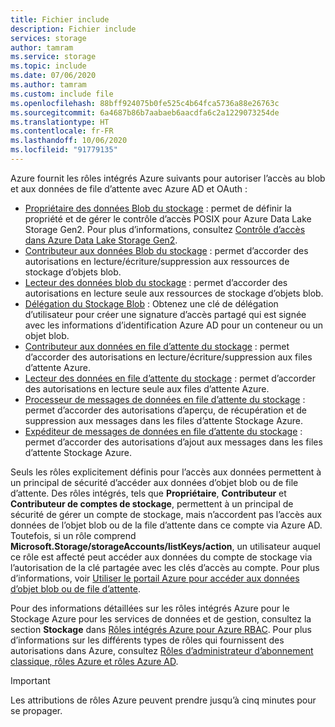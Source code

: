 ```yaml
---
title: Fichier include
description: Fichier include
services: storage
author: tamram
ms.service: storage
ms.topic: include
ms.date: 07/06/2020
ms.author: tamram
ms.custom: include file
ms.openlocfilehash: 88bff924075b0fe525c4b64fca5736a88e26763c
ms.sourcegitcommit: 6a4687b86b7aabaeb6aacdfa6c2a1229073254de
ms.translationtype: HT
ms.contentlocale: fr-FR
ms.lasthandoff: 10/06/2020
ms.locfileid: "91779135"
---
```

Azure fournit les rôles intégrés Azure suivants pour autoriser l’accès au blob et aux données de file d’attente avec Azure AD et OAuth :

- [Propriétaire des données Blob du stockage](../articles/role-based-access-control/built-in-roles.md#storage-blob-data-owner) : permet de définir la propriété et de gérer le contrôle d’accès POSIX pour Azure Data Lake Storage Gen2. Pour plus d’informations, consultez [Contrôle d’accès dans Azure Data Lake Storage Gen2](../articles/storage/blobs/data-lake-storage-access-control.md).
- [Contributeur aux données Blob du stockage](../articles/role-based-access-control/built-in-roles.md#storage-blob-data-contributor) : permet d’accorder des autorisations en lecture/écriture/suppression aux ressources de stockage d’objets blob.
- [Lecteur des données blob du stockage](../articles/role-based-access-control/built-in-roles.md#storage-blob-data-reader) : permet d’accorder des autorisations en lecture seule aux ressources de stockage d’objets blob.
- [Délégation du Stockage Blob](../articles/role-based-access-control/built-in-roles.md#storage-blob-delegator) : Obtenez une clé de délégation d’utilisateur pour créer une signature d’accès partagé qui est signée avec les informations d’identification Azure AD pour un conteneur ou un objet blob.
- [Contributeur aux données en file d’attente du stockage](../articles/role-based-access-control/built-in-roles.md#storage-queue-data-contributor) : permet d’accorder des autorisations en lecture/écriture/suppression aux files d’attente Azure.
- [Lecteur des données en file d’attente du stockage](../articles/role-based-access-control/built-in-roles.md#storage-queue-data-reader) : permet d’accorder des autorisations en lecture seule aux files d’attente Azure.
- [Processeur de messages de données en file d’attente du stockage](../articles/role-based-access-control/built-in-roles.md#storage-queue-data-message-processor) : permet d’accorder des autorisations d’aperçu, de récupération et de suppression aux messages dans les files d’attente Stockage Azure.
- [Expéditeur de messages de données en file d’attente du stockage](../articles/role-based-access-control/built-in-roles.md#storage-queue-data-message-sender) : permet d’accorder des autorisations d’ajout aux messages dans les files d’attente Stockage Azure.

Seuls les rôles explicitement définis pour l’accès aux données permettent à un principal de sécurité d’accéder aux données d’objet blob ou de file d’attente. Des rôles intégrés, tels que **Propriétaire**, **Contributeur** et **Contributeur de comptes de stockage**, permettent à un principal de sécurité de gérer un compte de stockage, mais n’accordent pas l’accès aux données de l’objet blob ou de la file d’attente dans ce compte via Azure AD. Toutefois, si un rôle comprend **Microsoft.Storage/storageAccounts/listKeys/action**, un utilisateur auquel ce rôle est affecté peut accéder aux données du compte de stockage via l’autorisation de la clé partagée avec les clés d’accès au compte. Pour plus d’informations, voir [Utiliser le portail Azure pour accéder aux données d’objet blob ou de file d’attente](../articles/storage/blobs/authorize-blob-access-portal.md).

Pour des informations détaillées sur les rôles intégrés Azure pour le Stockage Azure pour les services de données et de gestion, consultez la section **Stockage** dans [Rôles intégrés Azure pour Azure RBAC](../articles/role-based-access-control/built-in-roles.md#storage). Pour plus d’informations sur les différents types de rôles qui fournissent des autorisations dans Azure, consultez [Rôles d’administrateur d’abonnement classique, rôles Azure et rôles Azure AD](../articles/role-based-access-control/rbac-and-directory-admin-roles.md).

> [!IMPORTANT]
> Les attributions de rôles Azure peuvent prendre jusqu’à cinq minutes pour se propager.
